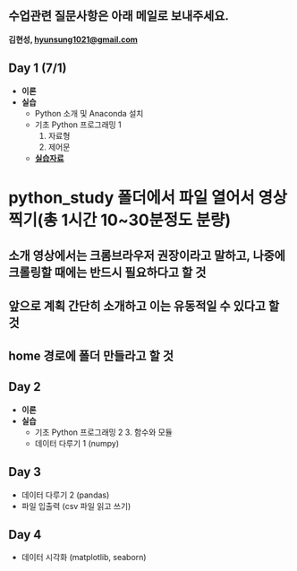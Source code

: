 ## 수업관련 질문사항은 아래 메일로 보내주세요.
**김현성, hyunsung1021@gmail.com**


## Day 1 (7/1)
- **이론**
- **실습** 
    - Python 소개 및 Anaconda 설치
    - 기초 Python 프로그래밍 1
        1. 자료형
        2. 제어문
    - [**실습자료**](https://github.com/statKim/stats-summer-2021/blob/main/Files/Day1.zip?raw=T)

# python_study 폴더에서 파일 열어서 영상 찍기(총 1시간 10~30분정도 분량)
## 소개 영상에서는 크롬브라우저 권장이라고 말하고, 나중에 크롤링할 때에는 반드시 필요하다고 할 것
## 앞으로 계획 간단히 소개하고 이는 유동적일 수 있다고 할 것
## home 경로에 폴더 만들라고 할 것


## Day 2
- **이론**
- **실습** 
    -  기초 Python 프로그래밍 2
        3. 함수와 모듈
    - 데이터 다루기 1 (numpy)


## Day 3
- 데이터 다루기 2 (pandas)
- 파일 입출력 (csv 파일 읽고 쓰기)

## Day 4
- 데이터 시각화 (matplotlib, seaborn)

